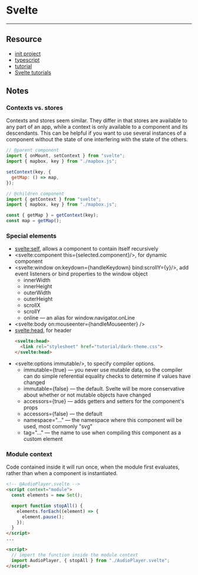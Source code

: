 # Svelte

---

## Resource

- [init project](https://svelte.dev/blog/the-easiest-way-to-get-started)
- [typescript](https://svelte.dev/blog/svelte-and-typescript)
- [tutorial](https://svelte.dev/tutorial/basics)
- [Svelte tutorials](https://developer.mozilla.org/en-US/docs/Learn/Tools_and_testing/Client-side_JavaScript_frameworks#Svelte_tutorials)

## Notes

### Contexts vs. stores

Contexts and stores seem similar. They differ in that stores are available to any part of an app, while a context is only available to a component and its descendants. This can be helpful if you want to use several instances of a component without the state of one interfering with the state of the others.

```js
// @parent component
import { onMount, setContext } from "svelte";
import { mapbox, key } from "./mapbox.js";

setContext(key, {
  getMap: () => map,
});
```

```js
// @children component
import { getContext } from "svelte";
import { mapbox, key } from "./mapbox.js";

const { getMap } = getContext(key);
const map = getMap();
```

### Special elements

- <svelte:self>, allows a component to contain itself recursively
- <svelte:component this={selected.component}/>, for dynamic component
- <svelte:window on:keydown={handleKeydown} bind:scrollY={y}/>, add event listeners or bind properties to the window object
  - innerWidth
  - innerHeight
  - outerWidth
  - outerHeight
  - scrollX
  - scrollY
  - online — an alias for window.navigator.onLine
- <svelte:body on:mouseenter={handleMouseenter} />
- <svelte:head>, for header
  ```HTML
  <svelte:head>
    <link rel="stylesheet" href="tutorial/dark-theme.css">
  </svelte:head>
  ```
- <svelte:options immutable/>, to specify compiler options.
  - immutable={true} — you never use mutable data, so the compiler can do simple referential equality checks to determine if values have changed
  - immutable={false} — the default. Svelte will be more conservative about whether or not mutable objects have changed
  - accessors={true} — adds getters and setters for the component's props
  - accessors={false} — the default
  - namespace="..." — the namespace where this component will be used, most commonly "svg"
  - tag="..." — the name to use when compiling this component as a custom element

### Module context

Code contained inside it will run once, when the module first evaluates, rather than when a component is instantiated.

```html
<!-- @AudioPlayer.svelte -->
<script context="module">
  const elements = new Set();

  export function stopAll() {
    elements.forEach((element) => {
      element.pause();
    });
  }
</script>
...
```

```html
<script>
  // import the function inside the module context
  import AudioPlayer, { stopAll } from "./AudioPlayer.svelte";
</script>
```
